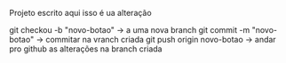 Projeto escrito aqui
 isso é ua alteração

  git checkou -b "novo-botao" -> a uma nova branch
   git commit -m "novo-botao" -> commitar na vranch criada
   git push origin novo-botao -> andar pro github as alterações na branch criada 

